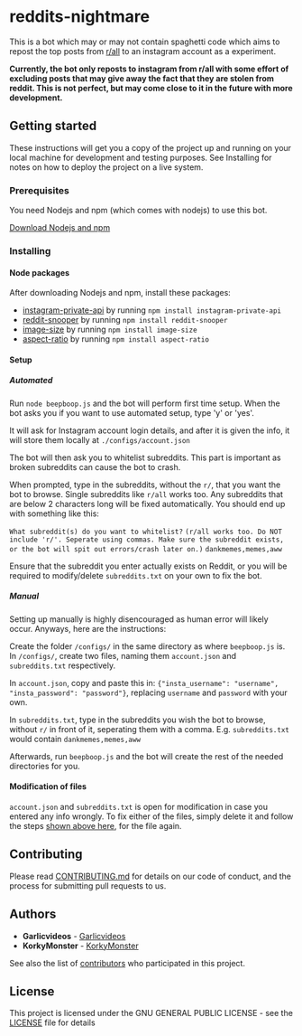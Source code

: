 # reddits-nightmare

This is a bot which may or may not contain spaghetti code which aims to repost the top posts from [r/all](https://www.reddit.com/r/all/) to an instagram account as a experiment.

**Currently, the bot only reposts to instagram from r/all with some effort of excluding posts that may give away the fact that they are stolen from reddit. This is not perfect, but may come close to it in the future with more development.**

## Getting started

These instructions will get you a copy of the project up and running on your local machine for development and testing purposes. See Installing for notes on how to deploy the project on a live system.

### Prerequisites

You need Nodejs and npm (which comes with nodejs) to use this bot.

[Download Nodejs and npm](https://nodejs.org/en/)

### Installing
#### Node packages

After downloading Nodejs and npm, install these packages:

* [instagram-private-api](https://www.npmjs.com/package/instagram-private-api) by running `npm install instagram-private-api`
* [reddit-snooper](https://www.npmjs.com/package/reddit-snooper) by running `npm install reddit-snooper`
* [image-size](https://www.npmjs.com/package/image-size) by running `npm install image-size`
* [aspect-ratio](https://www.npmjs.com/package/aspect-ratio) by running `npm install aspect-ratio`

#### Setup
##### Automated

Run `node beepboop.js` and the bot will perform first time setup. When the bot asks you if you want to use automated setup, type 'y' or 'yes'.

It will ask for Instagram account login details, and after it is given the info, it will store them locally at `./configs/account.json`

The bot will then ask you to whitelist subreddits. This part is important as broken subreddits can cause the bot to crash.

When prompted, type in the subreddits, without the `r/`, that you want the bot to browse. Single subreddits like `r/all` works too. Any subreddits that are below 2 characters long will be fixed automatically. You should end up with something like this:

`What subreddit(s) do you want to whitelist?`
`(r/all works too. Do NOT include 'r/'. Seperate using commas. Make sure the subreddit exists, or the bot will spit out errors/crash later on.)`
`dankmemes,memes,aww`

Ensure that the subreddit you enter actually exists on Reddit, or you will be required to modify/delete `subreddits.txt` on your own to fix the bot.

##### Manual

Setting up manually is highly disencouraged as human error will likely occur.
Anyways, here are the instructions:

Create the folder `/configs/` in the same directory as where `beepboop.js` is. In `/configs/`, create two files, naming them `account.json` and `subreddits.txt` respectively.

In `account.json`, copy and paste this in: `{"insta_username": "username", "insta_password": "password"}`, replacing `username` and `password` with your own.

In `subreddits.txt`, type in the subreddits you wish the bot to browse, without `r/` in front of it, seperating them with a comma.
E.g. `subreddits.txt` would contain `dankmemes,memes,aww`

Afterwards, run `beepboop.js` and the bot will create the rest of the needed directories for you.

#### Modification of files

`account.json` and `subreddits.txt` is open for modification in case you entered any info wrongly.
To fix either of the files, simply delete it and follow the steps [shown above here](#setup), for the file again.

## Contributing

Please read [CONTRIBUTING.md](Contributing.md) for details on our code of conduct, and the process for submitting pull requests to us.

## Authors

* **Garlicvideos** - [Garlicvideos](https://github.com/Garlicvideos)
* **KorkyMonster** - [KorkyMonster](https://github.com/KorkyMonster)

See also the list of [contributors](https://github.com/Garlicvideos/reddits-nightmare/contributors) who participated in this project.

## License

This project is licensed under the GNU GENERAL PUBLIC LICENSE - see the [LICENSE](LICENSE) file for details
